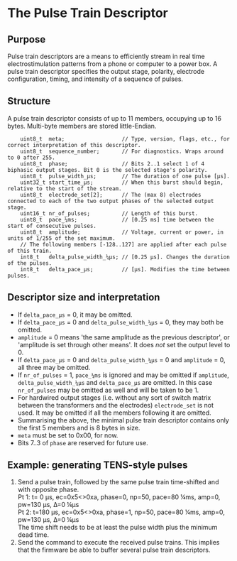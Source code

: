 # The Pulse Train Descriptor
## Purpose
Pulse train descriptors are a means to efficiently stream in real time electrostimulation patterns from a phone or computer to a power box. A pulse train descriptor specifies the output stage, polarity, electrode configuration, timing, and intensity of a sequence of pulses.
## Structure
A pulse train descriptor consists of up to 11 members, occupying up to 16 bytes. Multi-byte members are stored little-Endian.
```
    uint8_t  meta;                  // Type, version, flags, etc., for correct interpretation of this descriptor.
    uint8_t  sequence_number;       // For diagnostics. Wraps around to 0 after 255.
    uint8_t  phase;                 // Bits 2..1 select 1 of 4 biphasic output stages. Bit 0 is the selected stage's polarity.
    uint8_t  pulse_width_µs;        // The duration of one pulse [µs].
    uint32_t start_time_µs;         // When this burst should begin, relative to the start of the stream.
    uint8_t  electrode_set[2];      // The (max 8) electrodes connected to each of the two output phases of the selected output stage.
    uint16_t nr_of_pulses;          // Length of this burst.
    uint8_t  pace_¼ms;              // [0.25 ms] time between the start of consecutive pulses.
    uint8_t  amplitude;             // Voltage, current or power, in units of 1/255 of the set maximum.
    // The following members [-128..127] are applied after each pulse of this train.
    int8_t   delta_pulse_width_¼µs; // [0.25 µs]. Changes the duration of the pulses.
    int8_t   delta_pace_µs;         // [µs]. Modifies the time between pulses.
```
## Descriptor size and interpretation
- If `delta_pace_µs` = 0, it may be omitted.
- If `delta_pace_µs` = 0 and `delta_pulse_width_¼µs` = 0, they may both be omitted.
- `amplitude` = 0 means 'the same amplitude as the previous descriptor', or 'amplitude is set through other means'. It does _not_ set the output level to 0.
- If `delta_pace_µs` = 0 and `delta_pulse_width_¼µs` = 0 and `amplitude` = 0, all three may be omitted.
- If `nr_of_pulses` = 1, `pace_¼ms` is ignored and may be omitted if `amplitude`, `delta_pulse_width_¼µs` and `delta_pace_µs` are omitted. In this case `nr_of_pulses` may be omitted as well and will be taken to be 1.
- For hardwired output stages (i.e. without any sort of switch matrix between the transformers and the electrodes) `electrode_set` is not used. It may be omitted if all the members following it are omitted.
- Summarising the above, the minimal pulse train descriptor contains only the first 5 members and is 8 bytes in size.
- `meta` must be set to 0x00, for now.
- Bits 7..3 of `phase` are reserved for future use.
## Example: generating TENS-style pulses
1. Send a pulse train, followed by the same pulse train time-shifted and with opposite phase.<br/>
Pt 1: t=  0 µs, ec=0x5<>0xa, phase=0, np=50, pace=80 ¼ms, amp=0, pw=130 µs, Δ=0 ¼µs<br/>
Pt 2: t=180 µs, ec=0x5<>0xa, phase=1, np=50, pace=80 ¼ms, amp=0, pw=130 µs, Δ=0 ¼µs<br/>
The time shift needs to be at least the pulse width plus the minimum dead time.
2. Send the command to execute the received pulse trains. This implies that the firmware be able to buffer several pulse train descriptors.
